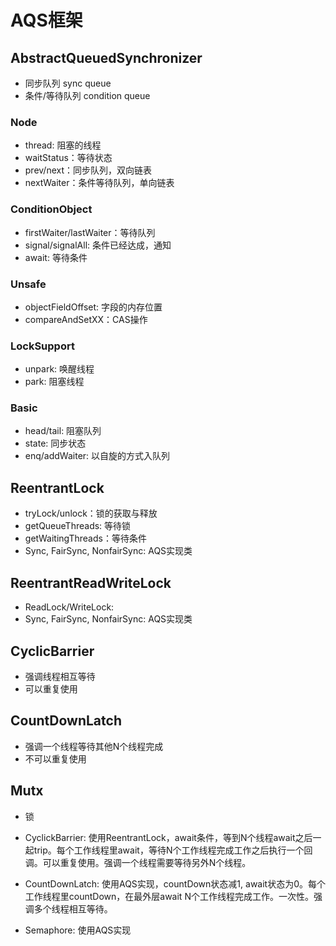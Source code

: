 # AQS框架

## AbstractQueuedSynchronizer
- 同步队列 sync queue
- 条件/等待队列 condition queue

### Node
- thread: 阻塞的线程
- waitStatus：等待状态
- prev/next：同步队列，双向链表
- nextWaiter：条件等待队列，单向链表

### ConditionObject
- firstWaiter/lastWaiter：等待队列
- signal/signalAll: 条件已经达成，通知
- await: 等待条件

### Unsafe
- objectFieldOffset: 字段的内存位置
- compareAndSetXX：CAS操作

### LockSupport
- unpark: 唤醒线程
- park: 阻塞线程

### Basic
- head/tail: 阻塞队列
- state: 同步状态
- enq/addWaiter: 以自旋的方式入队列

## ReentrantLock
- tryLock/unlock：锁的获取与释放
- getQueueThreads: 等待锁
- getWaitingThreads：等待条件
- Sync, FairSync, NonfairSync: AQS实现类

## ReentrantReadWriteLock
- ReadLock/WriteLock:
- Sync, FairSync, NonfairSync: AQS实现类

## CyclicBarrier
- 强调线程相互等待
- 可以重复使用

## CountDownLatch
- 强调一个线程等待其他N个线程完成
- 不可以重复使用

## Mutx
- 锁

- CyclickBarrier: 使用ReentrantLock，await条件，等到N个线程await之后一起trip。每个工作线程里await，等待N个工作线程完成工作之后执行一个回调。可以重复使用。强调一个线程需要等待另外N个线程。
- CountDownLatch: 使用AQS实现，countDown状态减1, await状态为0。每个工作线程里countDown，在最外层await N个工作线程完成工作。一次性。强调多个线程相互等待。
- Semaphore: 使用AQS实现




